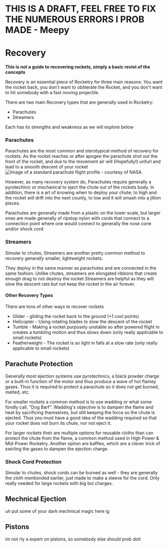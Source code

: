 # THIS IS A DRAFT, FEEL FREE TO FIX THE NUMEROUS ERRORS I PROB MADE - Meepy

# Recovery

**This is not a guide to recovering rockets, simply a basic revist of the concepts**

Recovery is an essential piece of Rocketry for three main reasons: You want the rocket back, you don't want to obliterate the Rocket, and you don't want to hit somebody with a 
fast moving projectile.

There are two main Recovery types that are generally used in Rocketry:
- Parachutes
- Streamers

Each has its strengths and weakness as we will explore below



### Parachutes

Parachutes are the most common and sterotypical method of recovery for rockets.
As the rocket reaches or after apogee the parachute shot out the front of the rocket, and due to the movement air will (Hopefully!) unfurl and lead to a smooth descent of your rocket
![Image of a standard parachute flight profile - courtesy of NASA](https://upload.wikimedia.org/wikipedia/commons/e/ec/Model_rocket_flight.gif)

However, as many recovery system do, Parachutes require generally a pyrotechinic or mechanical to eject the chute out of the rockets body.
In addition, there is a art of knowing when to deploy your chute; to high and the rocket will drift into the next county, to low and it will smash into a jillion pieces.

Parachutes are generally made from a plastic on the lower scale, but larger ones are made generally of ripstop nylon with cords that connect to a connection point where one
would connect to generally the nose cone and/or shock cord

### Streamers

Simular to chutes, Streamers are another pretty common method to recovery generally smaller, lightweight rockets.

They deploy in the same manner as parachutes and are connected in the same fashion. Unlike chutes, streamers are elongated ribbons that create enough drag to not destroy the rocket
Streamers are helpful as they will slow the descent rate but not keep the rocket in the air forever.

#### Other Recovery Types
There are tons of other ways to recover rockets
- Glider - gliding the rocket back to the ground (+1 cool points)
- Helicopter - Using rotating blades to slow the descent of the rocket
- Tumble - Making a rocket purposely unstable so after powered flight in creates a tumbling motion and thus slows down (only really applicable to small rockets)
- Featherweight - The rocket is so light in falls at a slow rate (only really applicable to small rockets)

## Parachute Protection

Generally most ejection systems use pyrotechnics, a black powder charge or a built-in function of the motor and thus produce a wave of hot flamey gases.
Thus it is required to protect a parachute so it does not get burned, melted, etc.

For smaller rockets a common method is to use wadding or what some fondly call, "Dog Barf".
Wadding's objective is to dampen the flame and heat by sacrificing themselves, but still keeping the force so the chute is ejected. Thus you must have a good idea of
the wadding required so that your rocket does not burn its chute, nor not eject it.

For larger rockets their are multiple options for reusable cloths than can protect the chute from the flame, a common method used in High Power & Mid-Power Rocketry.
Another option are baffles, which are a clever trick of swirling the gases to dampen the ejection charge.

### Shock Cord Protection

Simular to chutes, shock cords can be burned as well - they are generally the cloth mentionded earlier, just made to make a sleeve for the cord. Only really needed for large rockets with big boi charges.

## Mechnical Ejection

uh put some of your dark mechnical magic here ig


## Pistons

im not rly a expert on pistons, so somebody else should prob doit





